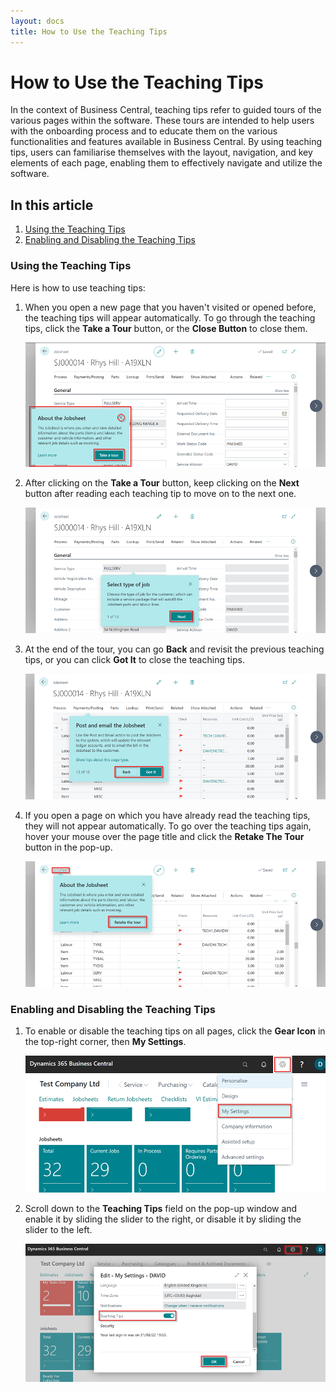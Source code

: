 ```yaml
---
layout: docs
title: How to Use the Teaching Tips
---
```


# How to Use the Teaching Tips
In the context of Business Central, teaching tips refer to guided tours of the various pages within the software. These tours are intended to help users with the onboarding process and to educate them on the various functionalities and features available in Business Central. By using teaching tips, users can familiarise themselves with the layout, navigation, and key elements of each page, enabling them to effectively navigate and utilize the software.

## In this article
1. [Using the Teaching Tips](#using-the-teaching-tips)
2. [Enabling and Disabling the Teaching Tips](#enabling-and-disabling-the-teaching-tips)

### Using the Teaching Tips
 Here is how to use teaching tips:
1. When you open a new page that you haven't visited or opened before, the teaching tips will appear automatically. To go through the teaching tips, click the **Take a Tour** button, or the **Close Button** to close them.

   ![](media/garagehive-teaching-tips1.png)

2. After clicking on the **Take a Tour** button, keep clicking on the **Next** button after reading each teaching tip to move on to the next one.

   ![](media/garagehive-teaching-tips2.png)

3. At the end of the tour, you can go **Back** and revisit the previous teaching tips, or you can click **Got It** to close the teaching tips.

   ![](media/garagehive-teaching-tips3.png)

4. If you open a page on which you have already read the teaching tips, they will not appear automatically. To go over the teaching tips again, hover your mouse over the page title and click the **Retake The Tour** button in the pop-up.

   ![](media/garagehive-teaching-tips4.png)


### Enabling and Disabling the Teaching Tips
1. To enable or disable the teaching tips on all pages, click the **Gear Icon** in the top-right corner, then **My Settings**.

   ![](media/garagehive-teaching-tips5.png)

2. Scroll down to the **Teaching Tips** field on the pop-up window and enable it by sliding the slider to the right, or disable it by sliding the slider to the left.

   ![](media/garagehive-teaching-tips6.png)

